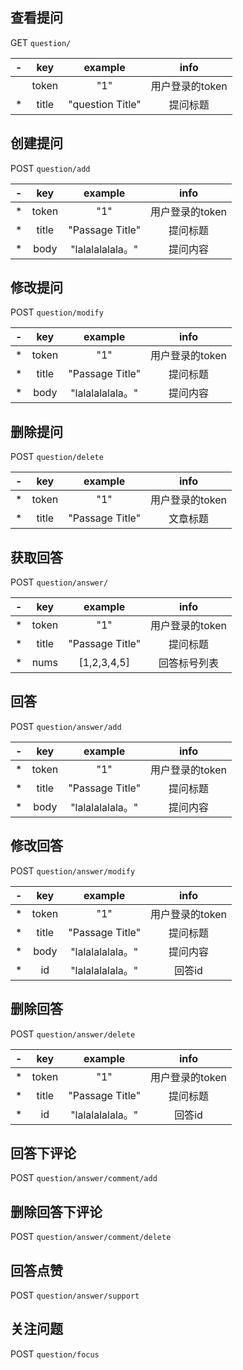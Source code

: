 ## 查看提问

GET `question/`

|  -   |  key  |     example      |    info    |
| :--: | :---: | :--------------: | :--------: |
|      | token |       "1"        | 用户登录的token |
|  *   | title | "question Title" |    提问标题    |


## 创建提问

POST `question/add`

|  -   |  key  |     example     |    info    |
| :--: | :---: | :-------------: | :--------: |
|  *   | token |       "1"       | 用户登录的token |
|  *   | title | "Passage Title" |    提问标题    |
|  *   | body  | "lalalalalala。" |    提问内容    |

## 修改提问

POST `question/modify`

|  -   |  key  |     example     |    info    |
| :--: | :---: | :-------------: | :--------: |
|  *   | token |       "1"       | 用户登录的token |
|  *   | title | "Passage Title" |    提问标题    |
|  *   | body  | "lalalalalala。" |    提问内容    |

## 删除提问

POST `question/delete`

|  -   |  key  |     example     |    info    |
| :--: | :---: | :-------------: | :--------: |
|  *   | token |       "1"       | 用户登录的token |
|  *   | title | "Passage Title" |    文章标题    |

## 获取回答

POST `question/answer/`

|  -   |  key  |     example     |    info    |
| :--: | :---: | :-------------: | :--------: |
|  *   | token |       "1"       | 用户登录的token |
|  *   | title | "Passage Title" |    提问标题    |
|  *   | nums  |   [1,2,3,4,5]   |   回答标号列表   |

## 回答

POST `question/answer/add`

|  -   |  key  |     example     |    info    |
| :--: | :---: | :-------------: | :--------: |
|  *   | token |       "1"       | 用户登录的token |
|  *   | title | "Passage Title" |    提问标题    |
|  *   | body  | "lalalalalala。" |    提问内容    |


## 修改回答
POST `question/answer/modify`

|  -   |  key  |     example     |    info    |
| :--: | :---: | :-------------: | :--------: |
|  *   | token |       "1"       | 用户登录的token |
|  *   | title | "Passage Title" |    提问标题    |
|  *   | body  | "lalalalalala。" |    提问内容    |
|  *   | id  | "lalalalalala。" |    回答id    |

## 删除回答

POST `question/answer/delete`

|  -   |  key  |     example     |    info    |
| :--: | :---: | :-------------: | :--------: |
|  *   | token |       "1"       | 用户登录的token |
|  *   | title | "Passage Title" |    提问标题    |
|  *   | id  | "lalalalalala。" |    回答id    |

## 回答下评论

POST `question/answer/comment/add`

## 删除回答下评论

POST `question/answer/comment/delete`

## 回答点赞
POST `question/answer/support`
## 关注问题
POST `question/focus`

